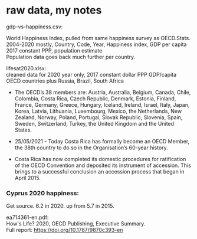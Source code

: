 # raw data, my notes


gdp-vs-happiness.csv:  

World Happiness Index, pulled from same happiness survey as OECD.Stats.  
2004-2020 mostly, Country, Code, Year, Happiness index, GDP per capita 2017 constant PPP, population estimate  
Population data goes back much further per country.  

lifesat2020.xlsx:  
cleaned data for 2020 year only, 2017 constant dollar PPP GDP/capita  
OECD countries plus Russia, Brazil, South Africa   

 * The OECD’s 38 members are: Austria, Australia, Belgium, Canada, Chile, Colombia, Costa Rica, Czech Republic, Denmark, Estonia, Finland, France, Germany, Greece, Hungary, Iceland, Ireland, Israel, Italy, Japan, Korea, Latvia, Lithuania, Luxembourg, Mexico, the Netherlands, New Zealand, Norway, Poland, Portugal, Slovak Republic, Slovenia, Spain, Sweden, Switzerland, Turkey, the United Kingdom and the United States.  

 * 25/05/2021 - Today Costa Rica has formally become an OECD Member, the 38th country to do so in the Organisation’s 60-year history.  

 * Costa Rica has now completed its domestic procedures for ratification of the OECD Convention and deposited its instrument of accession. This brings to a successful conclusion an accession process that began in April 2015.  

### Cyprus 2020 happiness:  
Get source. 6.2 in 2020. up from 5.7 in 2015. 

ea714361-en.pdf:  
How's Life? 2020, OECD Publishing, Executive Summary.  
Full report:  https://doi.org/10.1787/9870c393-en  
  
  
  
